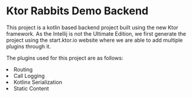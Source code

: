 # Ktor Rabbits Demo Backend

This project is a kotlin based backend project built using the new Ktor framework. As the Intellij is not the Ultimate Edition, we first generate the project using the start.ktor.io website where we are able to add multiple plugins through it.

The plugins used for this project are as follows:
<li>Routing</li>
<li>Call Logging</li>
<li>Kotlinx Serialization</li>
<li>Static Content</li>